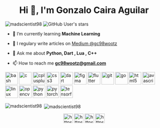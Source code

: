 <h1 align="center">Hi 👋, I'm Gonzalo Caira Aguilar</h1>

<p align="left"> 
  <img src="https://komarev.com/ghpvc/?username=madscientist98" alt="madscientist98" /> 
  <img alt="GitHub User's stars" src="https://img.shields.io/github/stars/madscientist98?style=social">
</p>

- 🌱 I’m currently learning **Machine Learning**

- 📝 I regulary write articles on [Medium @gc98wootz](https://medium.com/@gc98wootz)

- 💬 Ask me about **Python, Dart , Lua , C++**

- 📫 How to reach me **gc98wootz@gmail.com**

<p align="left"><img src="https://www.vectorlogo.zone/logos/gnu_bash/gnu_bash-icon.svg" alt="bash" width="40" height="40"/> <img src="https://devicons.github.io/devicon/devicon.git/icons/c/c-original.svg" alt="c" width="40" height="40"/> <img src="https://devicons.github.io/devicon/devicon.git/icons/cplusplus/cplusplus-original.svg" alt="cplusplus" width="40" height="40"/> <img src="https://devicons.github.io/devicon/devicon.git/icons/css3/css3-original-wordmark.svg" alt="css3" width="40" height="40"/> <img src="https://www.vectorlogo.zone/logos/dartlang/dartlang-icon.svg" alt="dart" width="40" height="40"/> <img src="https://www.vectorlogo.zone/logos/figma/figma-icon.svg" alt="figma" width="40" height="40"/> <img src="https://www.vectorlogo.zone/logos/flutterio/flutterio-icon.svg" alt="flutter" width="40" height="40"/> <img src="https://www.vectorlogo.zone/logos/git-scm/git-scm-icon.svg" alt="git" width="40" height="40"/> <img src="https://devicons.github.io/devicon/devicon.git/icons/go/go-original.svg" alt="go" width="40" height="40"/> <img src="https://devicons.github.io/devicon/devicon.git/icons/html5/html5-original-wordmark.svg" alt="html5" width="40" height="40"/> <img src="https://devicons.github.io/devicon/devicon.git/icons/javascript/javascript-original.svg" alt="javascript" width="40" height="40"/> <img src="https://devicons.github.io/devicon/devicon.git/icons/linux/linux-original.svg" alt="linux" width="40" height="40"/> <img src="https://www.vectorlogo.zone/logos/opencv/opencv-icon.svg" alt="opencv" width="40" height="40"/> <img src="https://devicons.github.io/devicon/devicon.git/icons/python/python-original.svg" alt="python" width="40" height="40"/> <img src="https://www.vectorlogo.zone/logos/pytorch/pytorch-icon.svg" alt="pytorch" width="40" height="40"/> <img src="https://www.vectorlogo.zone/logos/tensorflow/tensorflow-icon.svg" alt="tensorflow" width="40" height="40"/></p><p><img align="left" src="https://github-readme-stats.vercel.app/api/top-langs/?username=madscientist98&layout=compact&hide=html" alt="madscientist98" /></p>

<p>&nbsp;<img align="center" src="https://github-readme-stats.vercel.app/api?username=madscientist98&show_icons=true" alt="madscientist98" /></p>

<p align="center">
<a href="https://twitter.com/gonzalocaira" target="blank"><img align="center" src="https://cdn.jsdelivr.net/npm/simple-icons@3.0.1/icons/twitter.svg" alt="https://twitter.com/gonzalocaira" height="30" width="30" /></a>
<a href="https://www.facebook.com/gonzaloalejandro.cairaaguilar/" target="blank"><img align="center" src="https://cdn.jsdelivr.net/npm/simple-icons@3.0.1/icons/facebook.svg" alt="https://www.facebook.com/gonzaloalejandro.cairaaguilar/" height="30" width="30" /></a>
<a href="https://www.instagram.com/gonzalocaira/" target="blank"><img align="center" src="https://cdn.jsdelivr.net/npm/simple-icons@3.0.1/icons/instagram.svg" alt="https://www.instagram.com/gonzalocaira/" height="30" width="30" /></a>
<a href="https://medium.com/@gc98wootz" target="blank"><img align="center" src="https://cdn.jsdelivr.net/npm/simple-icons@3.0.1/icons/medium.svg" alt="https://medium.com/@gc98wootz" height="30" width="30" /></a>
</p>
